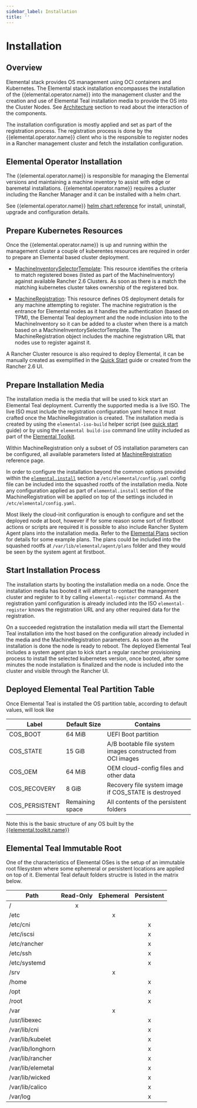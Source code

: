 ```yaml
---
sidebar_label: Installation
title: ''
---
```


# Installation

## Overview

Elemental stack provides OS management using OCI containers and Kubernetes. The Elemental
stack installation encompasses the installation of the {{elemental.operator.name}} into the
management cluster and the creation and use of Elemental Teal installation media to
provide the OS into the Cluster Nodes. See [Architecture](architecture.md) section to read about the
interaction of the components.

The installation configuration is mostly applied and set as part of the registration process.
The registration process is done by the {{elemental.operator.name}} client who is the responsible
to register nodes in a Rancher management cluster and fetch the installation configuration.

## Elemental Operator Installation

The {{elemental.operator.name}} is responsible for managing the Elemental versions and
maintaining a machine inventory to assist with edge or baremetal installations. {{elemental.operator.name}}
requires a cluster including the Rancher Manager and it can be installed with a helm chart.

See {{elemental.operator.name}} [helm chart reference](elementaloperatorchart-reference.md) for install,
uninstall, upgrade and configuration details.

## Prepare Kubernetes Resources

Once the {{elemental.operator.name}} is up and running within the management cluster a couple of kuberentes
resources are required in order to prepare an Elemental based cluster deployment.

* [MachineInventorySelectorTemplate](machineinventoryselectortemplate-reference.md): 
  This resource identifies the criteria to match registered boxes (listed as part of the MachineInventory)
  against available Rancher 2.6 Clusters. As soon as there is a match the matching kubernetes cluster takes
  ownership of the registered box.
  
* [MachineRegistration](machineregistration-reference.md):
  This resource defines OS deployment details for any machine attempting to register. The machine
  registration is the entrance for Elemental nodes as it handles the authentication (based on TPM),
  the Elemental Teal deployment and the node inclusion into to the MachineInventory so it can be added
  to a cluster when there is a match based on a MachineInventorySelectorTemplate. The MachineRegistration
  object includes the machine registration URL that nodes use to register against it.

A Rancher Cluster resource is also required to deploy Elemental, it can be manually created as exemplified in
the [Quick Start](quickstart.md) guide or created from the Rancher 2.6 UI.


## Prepare Installation Media

The installation media is the media that will be used to kick start an Elemental Teal deployment. Currently
the supported media is a live ISO. The live ISO must include the registration configuration yaml hence it must
crafted once the MachineRegistration is created. The installation media is created by using the `elemental-iso-build`
helper script (see [quick start](quickstart.md#preparing-the-iso) guide)
or by using the `elemental build-iso` command line utility included as part of the
[Elemental Toolkit]({{elemental.toolkit.url}}/docs/creating-derivatives/build_iso).

Within MachineRegistration only a subset of OS installation parameters can be configured, all available parameters listed
at [MachineRegistration](machineregistration-reference.md) reference page.

In order to configure the installation beyond the common options provided within the
[`elemental.install`](machineregistration-reference.md#configelementalinstall) section a `/etc/elemental/config.yaml`
config file can be included into the squashed rootfs of the installation media. Note any configuration applied as
part of `elemental.install` section of the MachineRegistration will be applied on top of the
settings included in `/etc/elemental/config.yaml`.

Most likely the cloud-init configuration is enough to configure and set the deployed node at boot, however
if for some reason some sort of firstboot actions or scripts are required it is possible to also include
Rancher System Agent plans into the installation media. Refer to the [Elemental Plans](elemental-plans.md) section for details for
some example plans. The plans could be included into the squashed rootfs at `/var/lib/elemental/agent/plans`
folder and they would be seen by the system agent at firstboot.


## Start Installation Process

The installation starts by booting the installation media on a node. Once the installation media has booted it will
attempt to contact the management cluster and register to it by calling `elemental-register` command.
As the registration yaml configuration is already included into the ISO `elemental-register` knows the registration URL and
any other required data for the registration.

On a succeeded registration the installation media will start the Elemental Teal installation into the host based
on the configuration already included in the media and the MachineRegistration parameters. As soon as the installation
is done the node is ready to reboot. The deployed Elemental Teal includes a system agent plan to
kick start a regular rancher provisioning process to install the selected kubernetes version, once booted, after
some minutes the node installation is finalized and the node is included into the cluster and visible through
the Rancher UI.


## Deployed Elemental Teal Partition Table

Once Elemental Teal is installed the OS partition table, according to default values, will look like

| Label          | Default Size    | Contains                                                    |
|----------------|-----------------|-------------------------------------------------------------|
| COS_BOOT       | 64 MiB          | UEFI Boot partition                                         |
| COS_STATE      | 15 GiB          | A/B bootable file system images constructed from OCI images |
| COS_OEM        | 64 MiB          | OEM cloud-config files and other data                       |
| COS_RECOVERY   | 8 GiB           | Recovery file system image if COS_STATE is destroyed        |
| COS_PERSISTENT | Remaining space | All contents of the persistent folders                      |

Note this is the basic structure of any OS built by the [{{elemental.toolkit.name}}]({{elemental.toolkit.url}})


## Elemental Teal Immutable Root

One of the characteristics of Elemental OSes is the setup of an immutable root filesystem where some ephemeral or
persistent locations are applied on top of it. Elemental Teal default folders structre is listed in the
matrix below.

| Path              | Read-Only | Ephemeral | Persistent |
|-------------------|:---------:|:---------:|:----------:|
| /                 |     x     |           |            |
| /etc              |           |     x     |            |
| /etc/cni          |           |           |     x      |
| /etc/iscsi        |           |           |     x      |
| /etc/rancher      |           |           |     x      |
| /etc/ssh          |           |           |     x      |
| /etc/systemd      |           |           |     x      |
| /srv              |           |     x     |            |
| /home             |           |           |     x      |
| /opt              |           |           |     x      |
| /root             |           |           |     x      |
| /var              |           |     x     |            |
| /usr/libexec      |           |           |     x      |
| /var/lib/cni      |           |           |     x      |
| /var/lib/kubelet  |           |           |     x      |
| /var/lib/longhorn |           |           |     x      |
| /var/lib/rancher  |           |           |     x      |
| /var/lib/elemetal |           |           |     x      |
| /var/lib/wicked   |           |           |     x      |
| /var/lib/calico   |           |           |     x      |
| /var/log          |           |           |     x      |


